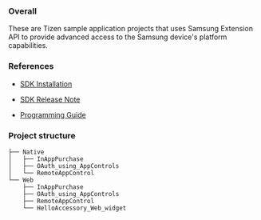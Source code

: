 ### Overall
These are Tizen sample application projects that uses Samsung Extension API to provide advanced access to the Samsung device's platform capabilities.

### References
* [SDK Installation](http://developer.samsung.com/gear/develop/tech-doc/tizen-extension-sdk-guide)

* [SDK Release Note](http://developer.samsung.com/gear/develop/tech-doc/wearable-extension-releases)

* [Programming Guide](http://developer.samsung.com/gear/develop/tech-doc/tizen-wearable-extension-programming-guide)

### Project structure
```
├── Native
│   ├── InAppPurchase
│   ├── OAuth_using_AppControls
│   └── RemoteAppControl
└── Web
    ├── InAppPurchase
    ├── OAuth_using_AppControls
    ├── RemoteAppControl
    └── HelloAccessory_Web_widget
```
